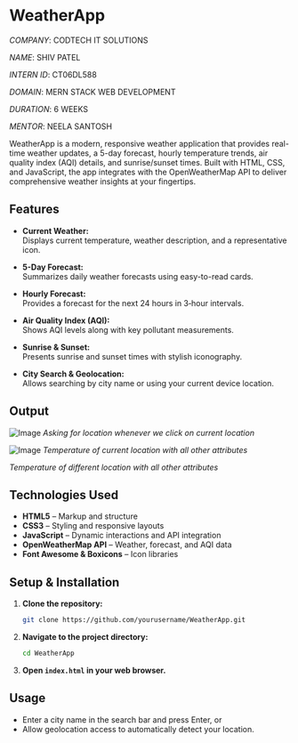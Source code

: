 # WeatherApp

_COMPANY_: CODTECH IT SOLUTIONS

_NAME_: SHIV PATEL

_INTERN ID_: CT06DL588

_DOMAIN_: MERN STACK WEB DEVELOPMENT

_DURATION_: 6 WEEKS

_MENTOR_: NEELA SANTOSH

WeatherApp is a modern, responsive weather application that provides real-time weather updates, a 5-day forecast, hourly temperature trends, air quality index (AQI) details, and sunrise/sunset times. Built with HTML, CSS, and JavaScript, the app integrates with the OpenWeatherMap API to deliver comprehensive weather insights at your fingertips.

## Features

- **Current Weather:**  
  Displays current temperature, weather description, and a representative icon.

- **5-Day Forecast:**  
  Summarizes daily weather forecasts using easy-to-read cards.

- **Hourly Forecast:**  
  Provides a forecast for the next 24 hours in 3‑hour intervals.

- **Air Quality Index (AQI):**  
  Shows AQI levels along with key pollutant measurements.

- **Sunrise & Sunset:**  
  Presents sunrise and sunset times with stylish iconography.

- **City Search & Geolocation:**  
  Allows searching by city name or using your current device location.

## Output
![Image](https://github.com/user-attachments/assets/5a0c9af8-7a44-408e-813a-aa2a7bdf696d)
_Asking for location whenever we click on current location_

![Image](https://github.com/user-attachments/assets/9c5d2607-baca-4f14-b597-f54c86aee593)
_Temperature of current location with all other attributes_


_Temperature of different location with all other attributes_


## Technologies Used

- **HTML5** – Markup and structure
- **CSS3** – Styling and responsive layouts
- **JavaScript** – Dynamic interactions and API integration
- **OpenWeatherMap API** – Weather, forecast, and AQI data
- **Font Awesome & Boxicons** – Icon libraries

## Setup & Installation

1. **Clone the repository:**

   ```bash
   git clone https://github.com/yourusername/WeatherApp.git
   ```

2. **Navigate to the project directory:**

   ```bash
   cd WeatherApp
   ```

3. **Open `index.html` in your web browser.**

## Usage

- Enter a city name in the search bar and press Enter, or
- Allow geolocation access to automatically detect your location.
